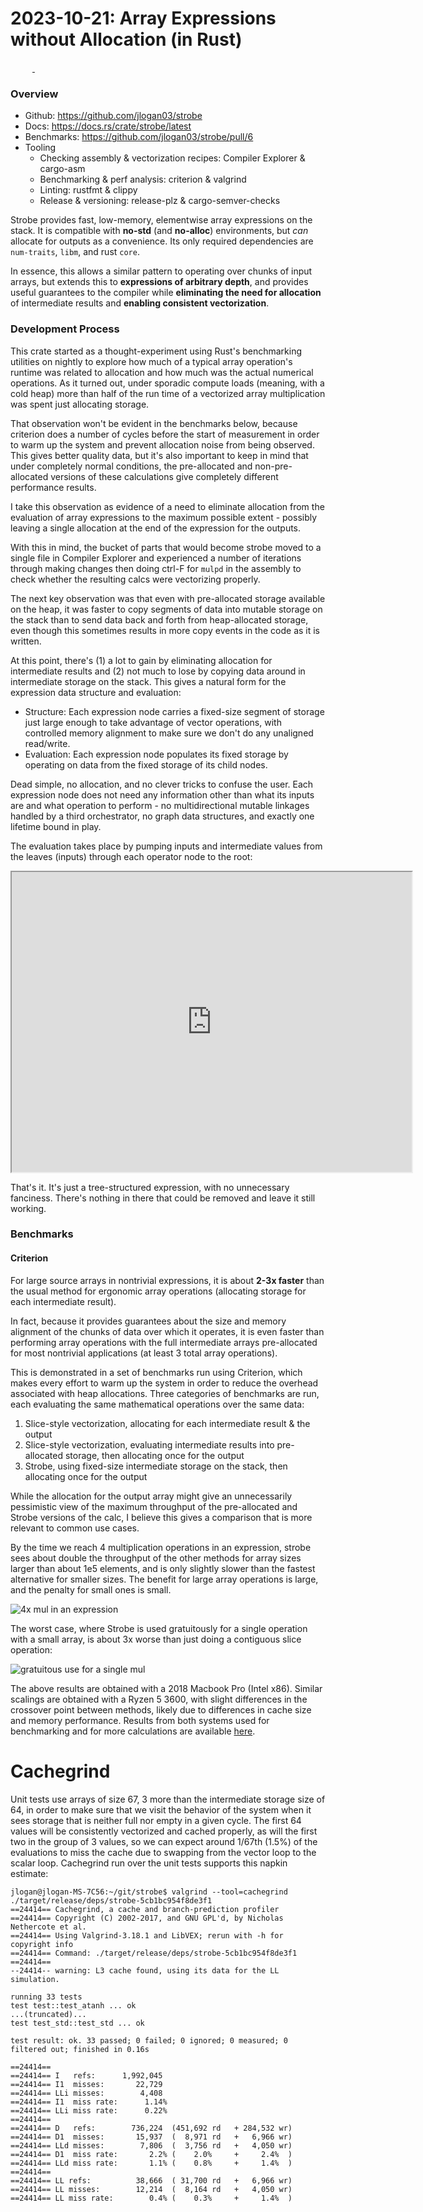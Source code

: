 # 2023-10-21: Array Expressions without Allocation (in Rust)

<div>
  <a href=https://github.com/jlogan03>
    <img src=https://img.shields.io/badge/GitHub-100000?style=for-the-badge&logo=github&logoColor=white height="15" style="padding-right:20px">
  </a>
  <a href=https://hachyderm.io/@ponderingpothos>
    <img src=https://joinmastodon.org/logos/wordmark-black-text.svg width="105" height="15">
  </a>
</div>

### Overview

- Github: https://github.com/jlogan03/strobe
- Docs: https://docs.rs/crate/strobe/latest
- Benchmarks: https://github.com/jlogan03/strobe/pull/6
- Tooling
  - Checking assembly & vectorization recipes: Compiler Explorer & cargo-asm
  - Benchmarking & perf analysis: criterion & valgrind
  - Linting: rustfmt & clippy
  - Release & versioning: release-plz & cargo-semver-checks

Strobe provides fast, low-memory, elementwise array expressions on the stack.
It is compatible with **no-std** (and **no-alloc**) environments, but _can_ allocate
for outputs as a convenience.
Its only required dependencies are `num-traits`, `libm`, and rust `core`.

In essence, this allows a similar pattern to operating over chunks of input
arrays, but extends this to **expressions of arbitrary depth**, and provides
useful guarantees to the compiler while **eliminating the need for allocation**
of intermediate results and **enabling consistent vectorization**.

### Development Process

This crate started as a thought-experiment using Rust's benchmarking utilities
on nightly to explore how much of a typical array operation's runtime was related
to allocation and how much was the actual numerical operations. As it turned out,
under sporadic compute loads (meaning, with a cold heap) more than half of the
run time of a vectorized array multiplication was spent just allocating storage.

That observation won't be evident in the benchmarks below, because criterion
does a number of cycles before the start of measurement in order to warm up
the system and prevent allocation noise from being observed. This gives better
quality data, but it's also important to keep in mind that under completely
normal conditions, the pre-allocated and non-pre-allocated versions of these
calculations give completely different performance results.

I take this observation as evidence of a need to eliminate allocation from the
evaluation of array expressions to the maximum possible extent - possibly leaving
a single allocation at the end of the expression for the outputs.

With this in mind, the bucket of parts that would become strobe moved to a single
file in Compiler Explorer and experienced a number of iterations through making changes
then doing ctrl-F for `mulpd` in the assembly to check whether the resulting calcs were
vectorizing properly.

The next key observation was that even with pre-allocated storage available on the heap,
it was faster to copy segments of data into mutable storage on the stack than to send
data back and forth from heap-allocated storage, even though this sometimes results in
more copy events in the code as it is written.

At this point, there's (1) a lot to gain by eliminating allocation for intermediate results
and (2) not much to lose by copying data around in intermediate storage on the stack. This
gives a natural form for the expression data structure and evaluation:

- Structure: Each expression node carries a fixed-size segment of storage just large
  enough to take advantage of vector operations, with controlled memory alignment to make
  sure we don't do any unaligned read/write.
- Evaluation: Each expression node populates its fixed storage by operating on data
  from the fixed storage of its child nodes.

Dead simple, no allocation, and no clever tricks to confuse the user. Each expression node
does not need any information other than what its inputs are and what operation to perform -
no multidirectional mutable linkages handled by a third orchestrator, no graph data structures,
and exactly one lifetime bound in play.

The evaluation takes place by pumping inputs and intermediate values from the leaves (inputs)
through each operator node to the root:

<iframe src="https://drive.google.com/file/d/1tmTpXXSpo6Sy5Hp3cD1lf51jjNYYGlot/preview" width="640" height="480" allow="autoplay"></iframe>

That's it. It's just a tree-structured expression, with no unnecessary fanciness.
There's nothing in there that could be removed and leave it still working.

### Benchmarks

#### Criterion

For large source arrays in nontrivial expressions, it is about **2-3x faster**
than the usual method for ergonomic array operations (allocating storage for each
intermediate result).

In fact, because it provides guarantees about the size and
memory alignment of the chunks of data over which it operates, it is even faster
than performing array operations with the full intermediate arrays pre-allocated
for most nontrivial applications (at least 3 total array operations).

This is demonstrated in a set of benchmarks run using Criterion, which
makes every effort to warm up the system in order to reduce the overhead
associated with heap allocations. Three categories of benchmarks are run,
each evaluating the same mathematical operations over the same data:

1. Slice-style vectorization, allocating for each intermediate result & the output
2. Slice-style vectorization, evaluating intermediate results into pre-allocated storage,
   then allocating once for the output
3. Strobe, using fixed-size intermediate storage on the stack, then allocating once for the output

While the allocation for the output array might give an unnecessarily pessimistic view of
the maximum throughput of the pre-allocated and Strobe versions of the calc, I believe this
gives a comparison that is more relevant to common use cases.

By the time we reach 4 multiplication operations in an expression, strobe sees about double
the throughput of the other methods for array sizes larger than about 1e5 elements, and is
only slightly slower than the fastest alternative for smaller sizes. The benefit for large
array operations is large, and the penalty for small ones is small.

![4x mul in an expression](https://user-images.githubusercontent.com/1596770/270112797-8b037c34-82d2-4582-b5b8-ce407e75575a.png)

The worst case, where Strobe is used gratuitously for a single operation with a small array,
is about 3x worse than just doing a contiguous slice operation:

![gratuitous use for a single mul](https://user-images.githubusercontent.com/1596770/270112744-6d06ab50-0432-468e-ba96-fbbdc82a4f63.png)

The above results are obtained with a 2018 Macbook Pro (Intel x86). Similar scalings are obtained
with a Ryzen 5 3600, with slight differences in the crossover point between methods, likely due to
differences in cache size and memory performance. Results from both systems used for benchmarking
and for more calculations are available [here](https://github.com/jlogan03/strobe/pull/6).

# Cachegrind

Unit tests use arrays of size 67, 3 more than the intermediate storage size of 64, in order to
make sure that we visit the behavior of the system when it sees storage that is neither full
nor empty in a given cycle. The first 64 values will be consistently vectorized and cached properly,
as will the first two in the group of 3 values, so we can expect around 1/67th (1.5%) of the evaluations to
miss the cache due to swapping from the vector loop to the scalar loop. Cachegrind run over the unit tests
supports this napkin estimate:

```
jlogan@jlogan-MS-7C56:~/git/strobe$ valgrind --tool=cachegrind ./target/release/deps/strobe-5cb1bc954f8de3f1
==24414== Cachegrind, a cache and branch-prediction profiler
==24414== Copyright (C) 2002-2017, and GNU GPL'd, by Nicholas Nethercote et al.
==24414== Using Valgrind-3.18.1 and LibVEX; rerun with -h for copyright info
==24414== Command: ./target/release/deps/strobe-5cb1bc954f8de3f1
==24414==
--24414-- warning: L3 cache found, using its data for the LL simulation.

running 33 tests
test test::test_atanh ... ok
...(truncated)...
test test_std::test_std ... ok

test result: ok. 33 passed; 0 failed; 0 ignored; 0 measured; 0 filtered out; finished in 0.16s

==24414==
==24414== I   refs:      1,992,045
==24414== I1  misses:       22,729
==24414== LLi misses:        4,408
==24414== I1  miss rate:      1.14%
==24414== LLi miss rate:      0.22%
==24414==
==24414== D   refs:        736,224  (451,692 rd   + 284,532 wr)
==24414== D1  misses:       15,937  (  8,971 rd   +   6,966 wr)
==24414== LLd misses:        7,806  (  3,756 rd   +   4,050 wr)
==24414== D1  miss rate:       2.2% (    2.0%     +     2.4%  )
==24414== LLd miss rate:       1.1% (    0.8%     +     1.4%  )
==24414==
==24414== LL refs:          38,666  ( 31,700 rd   +   6,966 wr)
==24414== LL misses:        12,214  (  8,164 rd   +   4,050 wr)
==24414== LL miss rate:        0.4% (    0.3%     +     1.4%  )

```
